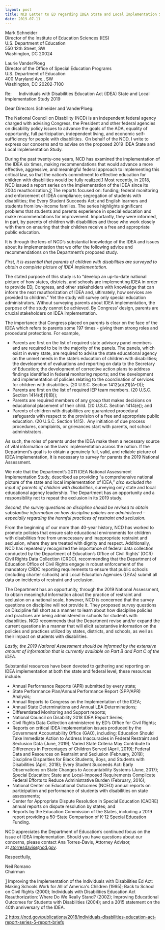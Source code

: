 ```yaml
---
layout: post
title: NCD Letter to ED regarding IDEA State and Local Implementation Study
date: 2019-07-11
---
```

Mark Schneider\
Director of the Institute of Education Sciences (IES)\
U.S. Department of Education\
550 12th Street, SW\
Washington, DC 20024

Laurie VanderPloeg\
Director of the Office of Special Education Programs\
U.S. Department of Education\
400 Maryland Ave., SW\
Washington, DC 20202-7100

Re:      Individuals with Disabilities Education Act (IDEA) State and Local Implementation Study 2019

Dear Directors Schneider and VanderPloeg:

The National Council on Disability (NCD) is an independent federal agency charged with advising Congress, the President and other federal agencies on disability policy issues to advance the goals of the ADA, equality of opportunity, full participation, independent living, and economic self-sufficiency for people with disabilities.  On behalf of the NCD, I write to express our concerns and to advise on the proposed 2019 IDEA State and Local Implementation Study.

During the past twenty-one years, NCD has examined the implementation of the IDEA six times, making recommendations that would advance a more effective, aggressive, and meaningful federal approach to implementing this critical law, so that the nation’s commitment to effective education for children with disabilities would be fully realized.[1](https://ncd.gov/publications/2019/Letter-IDEA-implementation-study#_ftn1) Most recently, in 2018, NCD issued a report series on the implementation of the IDEA since its 2004 reauthorization.[2](https://ncd.gov/publications/2019/Letter-IDEA-implementation-study#_ftn2) The reports focused on: funding; federal monitoring and enforcement of IDEA compliance; segregation of students with disabilities; the Every Student Succeeds Act; and English learners and students from low-income families. The series highlights significant problems that students and parents experience in special education and make recommendations for improvement. Importantly, they were informed, in part, by parents of children with disabilities and those who work closely with them on ensuring that their children receive a free and appropriate public education.

It is through the lens of NCD’s substantial knowledge of the IDEA and issues about its implementation that we offer the following advice and recommendations on the Department’s proposed study.

*First, it is essential that parents of children with disabilities are surveyed to obtain a complete picture of IDEA implementation.* 

The stated purpose of this study is to “develop an up-to-date national picture of how states, districts, and schools are implementing IDEA in order to provide ED, Congress, and other stakeholders with knowledge that can inform the next reauthorization of IDEA and, ultimately, how services are provided to children.” Yet the study will survey only special education administrators. Without surveying parents about IDEA implementation, the purpose of the study cannot be achieved. By Congress’ design, parents are crucial stakeholders on IDEA implementation.

The importance that Congress placed on parents is clear on the face of the IDEA which refers to parents some 197 times - giving them strong roles and procedural protections. For example,

* Parents are first on the list of required state advisory panel members and are required to be in the majority of the panels. The panels, which exist in every state, are required to advise the state educational agency on the unmet needs in the state’s education of children with disabilities; the development of evaluations and reporting on data to the Secretary of Education; the development of corrective action plans to address findings identified in federal monitoring reports; and the development and implementation of policies relating to the coordination of services for children with disabilities. (20 U.S.C. Section 1412(a)(21)(A-D));
* Parents are first on the list of required IEP team members. (20 U.S.C. Section 1414(d)(1)(B));
* Parents are required members of any group that makes decisions on educational placement of their child. (20 U.S.C. Section 1414(e)); and
* Parents of children with disabilities are guaranteed procedural safeguards with respect to the provision of a free and appropriate public education. (20 U.S.C. Section 1415).  Any initiation of due process procedures, complaints, or grievances start with parents, not school administrators.

As such, the roles of parents under the IDEA make them a necessary source of vital information on the law’s implementation across the nation. If the Department’s goal is to obtain a genuinely full, valid, and reliable picture of IDEA implementation, it is necessary to survey for parents the 2019 National Assessment.

We note that the Department’s 2011 IDEA National Assessment Implementation Study, described as providing “a comprehensive national picture of the state and local implementation of IDEA,” *also excluded the input of parents of children with disabilities*, surveying only state and local educational agency leadership. The Department has an opportunity and a responsibility not to repeat the exclusion in its 2019 study.

*Second, the survey questions on discipline should be revised to obtain substantive information on how discipline policies are administered – especially regarding the harmful practices of restraint and seclusion.*

From the beginning of our more than 40-year history, NCD has worked to promote policies that ensure safe educational environments for children with disabilities free from unnecessary and inappropriate restraint and seclusion, where they are treated with dignity and respect. Additionally, NCD has repeatedly recognized the importance of federal data collection conducted by the Department of Education’s Office of Civil Rights’ (OCR) Civil Rights Data Collection (CRDC), recommending that the Department of Education Office of Civil Rights engage in robust enforcement of the mandatory CRDC reporting requirements to ensure that public schools (including charter schools) and Local Education Agencies (LEAs) submit all data on incidents of restraint and seclusion.

The Department has an opportunity, through the 2019 National Assessment, to obtain meaningful information about the practice of restraint and seclusion on a national scale, however, NCD is concerned that the survey questions on discipline will not provide it. They proposed survey questions on Discipline fall short as a manner to learn about how discipline policies and practices are being administered in schools for students with disabilities. NCD recommends that the Department revise and/or expand the current questions in a manner that will elicit substantive information on the policies and practices utilized by states, districts, and schools, as well as their impact on students with disabilities.

*Lastly, the 2019 National Assessment should be informed by the extensive amount of information that is currently available on Part B and Part C of the IDEA*.

Substantial resources have been devoted to gathering and reporting on IDEA implementation at both the state and federal level, these resources include:

* Annual Performance Reports (APR) submitted by every state;
* State Performance Plan/Annual Performance Report (SPP/APR) Analysis;
* Annual Reports to Congress on the Implementation of the IDEA;
* Annual State Determinations and Annual LEA Determinations;
* Differentiated Monitoring and Support reports;
* National Council on Disability 2018 IDEA Report Series;
* Civil Rights Data Collection administered by ED’s Office for Civil Rights;
* Reports on critical IDEA implementation issues produced by the Government Accountability Office (GAO), including: Education Should Take Immediate Action to Address Inaccuracies in Federal Restraint and Seclusion Data (June, 2019); Varied State Criteria May Contribute to Differences in Percentages of Children Served (April, 2019); Federal Data and Resources on Restraint and Seclusion (February, 2019); Discipline Disparities for Black Students, Boys, and Students with Disabilities (April, 2018); Every Student Succeeds Act: Early Observations on State Changes to Accountability Systems (June, 2017); Special Education: State and Local-Imposed Requirements Complicate Federal Efforts to Reduce Administrative Burden (February, 2016);
* National Center on Educational Outcomes (NCEO) annual reports on participation and performance of students with disabilities on state assessments;
* Center for Appropriate Dispute Resolution in Special Education (CADRE) annual reports on dispute resolution by states; and
* Reports by the Education Commission of the States, including a 2019 report providing a 50-State Comparison of K-12 Special Education Funding.

NCD appreciates the Department of Education’s continued focus on the issue of IDEA implementation. Should you have questions about our concerns, please contact Ana Torres-Davis, Attorney Advisor, at [atorresdavis@ncd.gov](mailto:atorresdavis@ncd.gov).

Respectfully,

Neil Romano\
Chairman

[1](https://ncd.gov/publications/2019/Letter-IDEA-implementation-study#_ftnref1) Improving the Implementation of the Individuals with Disabilities Ed Act: Making Schools Work for All of America's Children (1995); Back to School on Civil Rights (2000); Individuals with Disabilities Education Act Reauthorization: Where Do We Really Stand? (2002); Improving Educational Outcomes for Students with Disabilities (2004); and a 2015 statement on the 40th anniversary of the IDEA.

[2](https://ncd.gov/publications/2019/Letter-IDEA-implementation-study#_ftnref2) <https://ncd.gov/publications/2018/individuals-disabilities-education-act-report-series-5-report-briefs>

